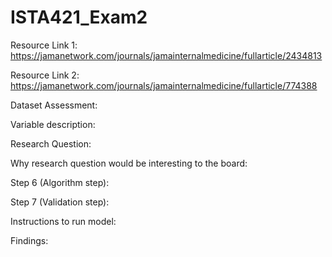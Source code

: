 # ISTA421_Exam2

Resource Link 1: https://jamanetwork.com/journals/jamainternalmedicine/fullarticle/2434813

Resource Link 2: https://jamanetwork.com/journals/jamainternalmedicine/fullarticle/774388

Dataset Assessment: 



Variable description:



Research Question:



Why research question would be interesting to the board: 



Step 6 (Algorithm step):



Step 7 (Validation step):



Instructions to run model:


Findings:

